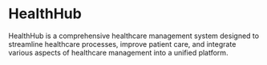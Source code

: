 # HealthHub
HealthHub is a comprehensive healthcare management system designed to streamline healthcare processes, improve patient care, and integrate various aspects of healthcare management into a unified platform. 
